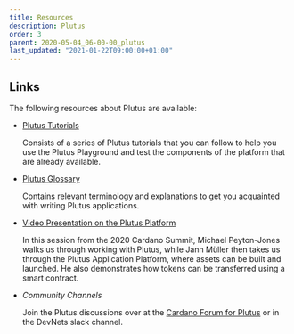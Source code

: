```yaml
---
title: Resources
description: Plutus
order: 3
parent: 2020-05-04_06-00-00_plutus
last_updated: "2021-01-22T09:00:00+01:00"
---
```


## Links

The following resources about Plutus are available:

- [Plutus Tutorials](https://docs.cardano.org/projects/plutus/en/latest/tutorials/index.html)

  Consists of a series of Plutus tutorials that you can follow to help you use the Plutus Playground and test the components of the platform that are already available. 

- [Plutus Glossary](https://docs.cardano.org/projects/plutus/en/latest/reference/glossary.html)

  Contains relevant terminology and explanations to get you acquainted with writing Plutus applications. 

- [Video Presentation on the Plutus Platform](https://www.youtube.com/watch?v=usMPt8KpBeI&feature=youtu.be)

  In this session from the 2020 Cardano Summit, Michael Peyton-Jones walks us through working with Plutus, while Jann Müller then takes us through the Plutus Application Platform, where assets can be built and launched. He also demonstrates how tokens can be transferred using a smart contract.

- *Community Channels*

  Join the Plutus discussions over at the [Cardano Forum for Plutus](https://forum.cardano.org/c/developers/cardano-plutus/148) or in the DevNets slack channel.
